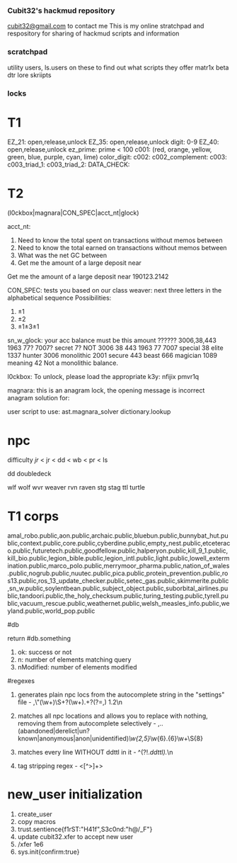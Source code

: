 ### Cubit32's hackmud repository

cubit32@gmail.com to contact me
This is my online stratchpad and respository for sharing of hackmud scripts and information

### scratchpad

utility users, ls.users on these to find out what scripts they offer
matr1x
beta
dtr
lore
skriipts

### locks

# T1

EZ_21: open,release,unlock
EZ_35: open,release,unlock
  digit: 0-9
EZ_40: open,release,unlock
  ez_prime: prime < 100
c001: <color> (red, orange, yellow, green, blue, purple, cyan, lime)
  color_digit: <length of color>
c002: <color>
  c002_complement: <color>
c003: <color>
  c003_triad_1: <color>
  c003_triad_2: <color>
DATA_CHECK: <trivia>

# T2

(l0ckbox|magnara|CON_SPEC|acct_nt|glock)

acct_nt:
  1. Need to know the total spent on transactions without memos between 
  2. Need to know the total earned on transactions without memos between
  3. What was the net GC between
  4. Get me the amount of a large deposit near

Get me the amount of a large deposit near 190123.2142

CON_SPEC: tests you based on our class
  weaver: next three letters in the alphabetical sequence
  Possibilities:
  1.  ±1
  2.  ±2
  3.  ±1±3±1

sn_w_glock: your acc balance must be this amount
  ??????        3006,38,443 1963 77? 7007?
  secret        7?  NOT 3006 38 443 1963 77 7007
  special       38
  elite         1337
  hunter        3006
  monolithic    2001
  secure        443
  beast         666
  magician      1089
  meaning       42
  Not a monolithic balance.

l0ckbox: To unlock, please load the appropriate k3y: nfijix pmvr1q

magnara:
this is an anagram lock, the opening message is incorrect anagram solution for: <anagram>

user script to use: ast.magnara_solver dictionary.lookup

# npc

difficulty
_jr_ < jr < dd < wb < pr < ls

dd doubledeck

wlf wolf
wvr weaver
rvn raven
stg stag
ttl turtle

# T1 corps

amal_robo.public,aon.public,archaic.public,bluebun.public,bunnybat_hut.public,context.public,core.public,cyberdine.public,empty_nest.public,etceteraco.public,futuretech.public,goodfellow.public,halperyon.public,kill_9_1.public,kill_bio.public,legion_bible.public,legion_intl.public,light.public,lowell_extermination.public,marco_polo.public,merrymoor_pharma.public,nation_of_wales.public,nogrub.public,nuutec.public,pica.public,protein_prevention.public,ros13.public,ros_13_update_checker.public,setec_gas.public,skimmerite.public,sn_w.public,soylentbean.public,subject_object.public,suborbital_airlines.public,tandoori.public,the_holy_checksum.public,turing_testing.public,tyrell.public,vacuum_rescue.public,weathernet.public,welsh_measles_info.public,weyland.public,world_pop.public

#db

return #db.something
  1.  ok: success or not
  2.  n: number of elements matching query
  3.  nModified: number of elements modified

#regexes

1.  generates plain npc locs from the autocomplete string in the "settings" file - 
,\\"(\w+)\S+?(\w+).+?(?=,)
$1.$2\n

2.  matches all npc locations and allows you to replace with nothing, removing them from autocomplete selectively - 
,..(abandoned|derelict|un?known|anonymous|anon|unidentified)_\w{2,5}_\w{6}.{6}\w+\S{8}

3.  matches every line WITHOUT ddttl in it - 
^(?!.*ddttl).*\n

4.  tag stripping regex - 
<[^>]+>

# new_user initialization
1.  create_user
2.  copy macros
3.  trust.sentience{f1rST:"H41f",S3c0nd:"h@/_F"}
4.  update cubit32.xfer to accept new user
5.  /xfer 1e6
6.  sys.init{confirm:true}